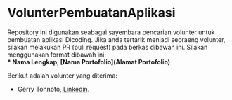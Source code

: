 # VolunterPembuatanAplikasi
Repository ini digunakan seabagai sayembara pencarian volunter untuk pembuatan aplikasi Dicoding. Jika anda tertarik menjadi seoraeng volunter, silakan melakukan PR (pull request) pada berkas dibawah ini. Silakan menggunakan format dibawah ini:  
**\* Nama Lengkap, [Nama Portofolio](Alamat Portofolio)**  

Berikut adalah volunter yang diterima:
* Gerry Tonnoto, [Linkedin](https://www.linkedin.com/in/gerry-tonnoto/).
